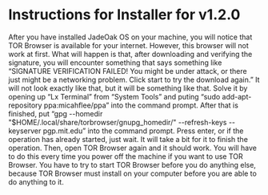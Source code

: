 # Instructions for Installer for v1.2.0
After you have installed JadeOak OS on your machine, you will notice that TOR Browser is available for your internet. However, this browser will not work at first. What will happen is that, after downloading and verifying the signature, you will encounter something that says something like “SIGNATURE VERIFICATION FAILED! You might be under attack, or there just might be a networking problem. Click start to try the download again.” It will not look exactly like that, but it will be something like that. Solve it by opening up “Lx Terminal” from “System Tools” and puting “sudo add-apt-repository ppa:micahflee/ppa” into the command prompt. After that is finished, put “gpg --homedir "$HOME/.local/share/torbrowser/gnupg_homedir/" --refresh-keys --keyserver pgp.mit.edu” into the command prompt. Press enter, or if the operation has already started, just wait. It will take a bit for it to finish the operation. Then, open TOR Browser again and it should work. You will have to do this every time you power off the machine if you want to use TOR Browser. You have to try to start TOR Browser before you do anything else, because TOR Browser must install on your computer before you are able to do anything to it. 
